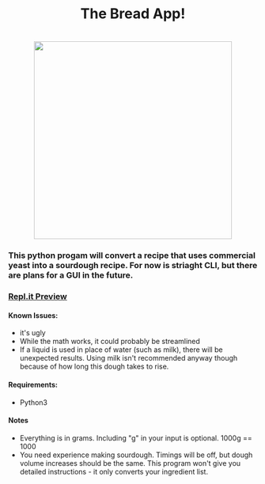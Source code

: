 <h1 align='center'>The Bread App!</h1>

<h1 align='center'><img src="https://images.unsplash.com/photo-1597604396383-b8ca64ed8fa7?ixid=MXwxMjA3fDB8MHxwaG90by1wYWdlfHx8fGVufDB8fHw%3D&ixlib=rb-1.2.1&auto=format&fit=crop&w=967&q=80" alt="" srcset="" width="400"></h1>

<h3>This python progam will convert a recipe that uses commercial yeast into a sourdough recipe.  For now is striaght CLI, but there are plans for a GUI in the future.</h3>

<h3><a href="https://repl.it/@ljensen505/ImpracticalMediocreSeahorse#main.py">Repl.it Preview</a></h3>

<h4>Known Issues:</h4>
    <ul>
        <li>it's ugly</li>
        <li>While the math works, it could probably be streamlined</li>
        <li>If a liquid is used in place of water (such as milk), there will be unexpected results.  Using milk isn't recommended anyway though because of how long this dough takes to rise.</li>
    </ul>

<h4>Requirements:</h4>
    <ul>
        <li>Python3</li>
    </ul>

<h4>Notes</h4>
    <ul>
        <li>Everything is in grams. Including "g" in your input is optional. 1000g == 1000</li>
        <li>You need experience making sourdough. Timings will be off, but dough volume increases should be the same.  This program won't give you detailed instructions - it only converts your ingredient list.</li>
    </ul>